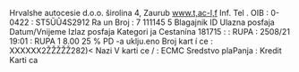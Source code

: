 Hrvalshe autocesie d.o.o. širolina 4, Zaurub www.t,ac-l,f Inf. Tel . OIB : 0-0422 : ST5ŨŨ4S2912 Ra un Broj : 7 111145 5 Blagajnik ID Ulazna posfaja Datum/Vnijeme Izlaz posfaja Kategori ja Cestanína 181715 : : RUPA : 2508/21 19:01 : RUPA 1 8.00 25 % PD -a uklju.eno Broj kart í ce : XXXXXX2ŽŽŽŽŽ282)< Nazi V karti ce / : ECMC Sredstvo plaPanja : Kredit Karti ca
